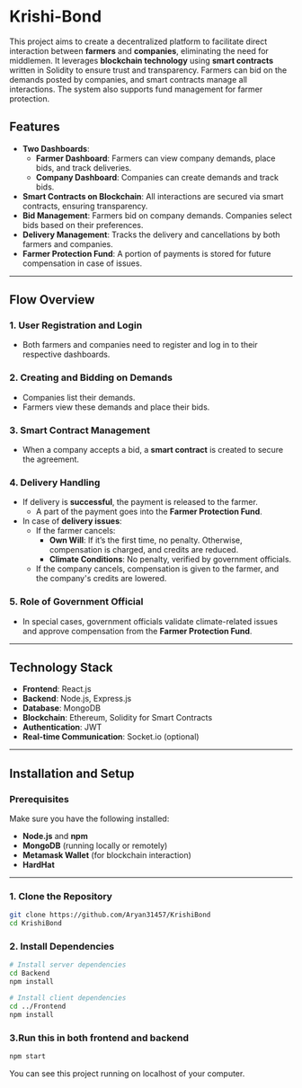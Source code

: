 # Krishi-Bond

This project aims to create a decentralized platform to facilitate direct interaction between **farmers** and **companies**, eliminating the need for middlemen. It leverages **blockchain technology** using **smart contracts** written in Solidity to ensure trust and transparency. Farmers can bid on the demands posted by companies, and smart contracts manage all interactions. The system also supports fund management for farmer protection.

## Features
- **Two Dashboards**: 
  - **Farmer Dashboard**: Farmers can view company demands, place bids, and track deliveries.
  - **Company Dashboard**: Companies can create demands and track bids.
- **Smart Contracts on Blockchain**: All interactions are secured via smart contracts, ensuring transparency.
- **Bid Management**: Farmers bid on company demands. Companies select bids based on their preferences.
- **Delivery Management**: Tracks the delivery and cancellations by both farmers and companies.
- **Farmer Protection Fund**: A portion of payments is stored for future compensation in case of issues.

---

## Flow Overview

### 1. **User Registration and Login**
- Both farmers and companies need to register and log in to their respective dashboards.

### 2. **Creating and Bidding on Demands**
- Companies list their demands.
- Farmers view these demands and place their bids.

### 3. **Smart Contract Management**
- When a company accepts a bid, a **smart contract** is created to secure the agreement.

### 4. **Delivery Handling**
- If delivery is **successful**, the payment is released to the farmer.
  - A part of the payment goes into the **Farmer Protection Fund**.
- In case of **delivery issues**:
  - If the farmer cancels:
    - **Own Will**: If it’s the first time, no penalty. Otherwise, compensation is charged, and credits are reduced.
    - **Climate Conditions**: No penalty, verified by government officials.
  - If the company cancels, compensation is given to the farmer, and the company's credits are lowered.

### 5. **Role of Government Official**
- In special cases, government officials validate climate-related issues and approve compensation from the **Farmer Protection Fund**.

---

## Technology Stack
- **Frontend**: React.js
- **Backend**: Node.js, Express.js
- **Database**: MongoDB
- **Blockchain**: Ethereum, Solidity for Smart Contracts
- **Authentication**: JWT
- **Real-time Communication**: Socket.io (optional)

---

## Installation and Setup

### Prerequisites
Make sure you have the following installed:
- **Node.js** and **npm**
- **MongoDB** (running locally or remotely)
- **Metamask Wallet** (for blockchain interaction)
- **HardHat** 

---

### 1. Clone the Repository
```bash
git clone https://github.com/Aryan31457/KrishiBond
cd KrishiBond
```

### 2. Install Dependencies
```bash
# Install server dependencies
cd Backend
npm install

# Install client dependencies
cd ../Frontend
npm install

```
### 3.Run this in both frontend and backend 
```bash
npm start 
```

You can see this project running on localhost of your computer.
